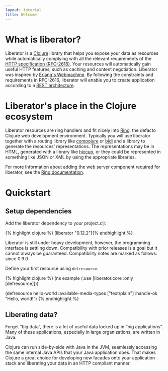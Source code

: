 ```yaml
---
layout: tutorial
title: Welcome
---
```

# What is liberator?

Liberator is a [Clojure](http://clojure.com/) library that helps you expose your data as
resources while automatically complying with all the relevant
requirements of the [HTTP specification (RFC-2616)](http://www.ietf.org/rfc/rfc2616.txt).
Your resources will automatically gain useful HTTP features, such as caching and content
negotiation. Liberator was inspired by [Erlang's Webmachine](https://github.com/basho/webmachine).
By following the constraints and requirements in RFC-2616, liberator will
enable you to create application according to a
[REST architecture](http://en.wikipedia.org/wiki/Representational_state_transfer).

# Liberator's place in the Clojure ecosystem

Liberator resources are ring handlers and fit nicely into
[Ring](https://github.com/ring-clojure/ring), the defacto Clojure
web development environment. Typically you will use liberator together
with a routing library like [compojure](https://github.com/weavejester/compojure)
or [bidi](https://github.com/juxt/bidi) and a library to generate the resources' representations. The representations may
be in HTML, generated with a library like [hiccup](https://github.com/weavejester/hiccup),
or they could be represented in something like JSON or XML by using the appropriate libraries.

For more Information about adding the web server component required for liberator, see the
[Ring documentation](https://github.com/ring-clojure/ring/wiki).

# Quickstart

## Setup dependencies

Add the liberator dependency to your project.clj:

{% highlight clojure %}
[liberator "0.12.2"]{% endhighlight %}

<div class="alert alert-warning">Liberator is still under heavy
development, however, the programming interface is settling down.
Compatibility with prior releases is a goal but it cannot always be
guaranteed. Compatibility notes are marked as follows: <span class="label label-info">since 0.9.0</span></div>

Define your first resource using ````defresource````.

{% highlight clojure %}
(ns example
  (:use [liberator.core :only [defresource]]))

(defresource hello-world
  :available-media-types ["text/plain"]
  :handle-ok "Hello, world!")
{% endhighlight %}

## Liberating data?

Forget “big data”, there is a lot of useful data locked up in “big
applications”. Many of these applications, especially in large
organizations, are written in Java.

Clojure can run side-by-side with Java in the JVM, seamlessly
accessing the same internal Java APIs that your Java application does. That
makes Clojure a great choice for developing new facades onto your
application stack and liberating your data in an HTTP compliant manner.
